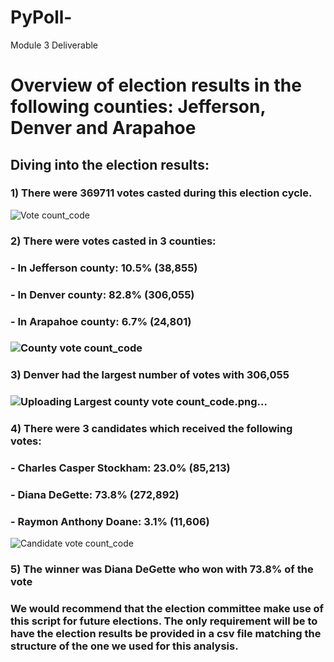 # PyPoll-
Module 3 Deliverable

# Overview of election results in the following counties: Jefferson, Denver and Arapahoe

## Diving into the election results:

### 1) There were 369711 votes casted during this election cycle.
![Vote count_code](https://user-images.githubusercontent.com/114181709/196309932-85d22a7f-f262-4f9c-bea0-91d8d98368f1.png)

### 2) There were votes casted in 3 counties:
###   - In Jefferson county: 10.5% (38,855)
###   - In Denver county: 82.8% (306,055)
###   - In Arapahoe county: 6.7% (24,801)
###      ![County vote count_code](https://user-images.githubusercontent.com/114181709/196310342-05c47386-a1a6-4bc4-bece-0de6a2fe5d92.png)

###    3) Denver had the largest number of votes with 306,055 
###    ![Uploading Largest county vote count_code.png…]()
    
 ###   4) There were 3 candidates which received the following votes:
 ###     - Charles Casper Stockham: 23.0% (85,213)
 ###     - Diana DeGette: 73.8% (272,892)
 ###     - Raymon Anthony Doane: 3.1% (11,606)
   ![Candidate vote count_code](https://user-images.githubusercontent.com/114181709/196310629-573d79dc-9755-415a-bee9-4c291af55ca1.png)

 ###   5) The winner was Diana DeGette who won with 73.8% of the vote

### We would recommend that the election committee make use of this script for future elections. The only requirement will be to have the election results be provided in a csv file matching the structure of the one we used for this analysis.
